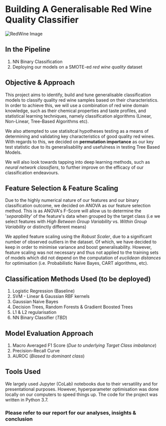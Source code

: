 # Building A Generalisable Red Wine Quality Classifier
![RedWine Image](https://assets.bonappetit.com/photos/5c8940dc92041125f06c3b63/16:9/w_2560%2Cc_limit/Basically-Red-Wine-02.jpg)

## In the Pipeline
1. NN Binary Classification
2. Deploying our models on a SMOTE-ed *red wine quality* dataset

## Objective & Approach
This project aims to identify, build and tune generalisable classification models to classify quality red wine samples based on their characteristics. In order to achieve this, we will use a combination of red wine domain knowledge, such as their chemical properties and taste profiles, and statistical learning techniques, namely classification algorithms (Linear, Non-Linear, Tree-Based Algorithms etc). 

We also attempted to use statisitcal hypotheses testing as a means of determining and validating key characteristics of good quality red wines. With regards to this, we decided on **permutation importance** as our key test statistic due to its generalisability and usefulness in testing Tree Based Models.

We will also look towards tapping into deep learning methods, such as *neural network classifiers*, to further improve on the efficacy of our classification endeavours.

## Feature Selection & Feature Scaling
Due to the highly numerical nature of our features and our binary classification outcome, we decided on ANOVA as our feature selection method. This is as ANOVA's F-Score will allow us to determine the '*separability*' of the feature's data when grouped by the target class (i.e we select features with *High Between Group Variability* vs. *Within Group Variability* or distinctly different means)

We applied feature scaling using the *Robust Scaler*, due to a significant number of observed outliers in the dataset. Of which, we have decided to keep in order to minimise variance and boost generalisability. However, feature scaling was not necessary and thus not applied to the training sets of models which did not depend on the computation of *euclidean distances* for optimisation (i.e. Probabilistic Naive Bayes, CART algorithms, etc).

## Classification Methods Used (to be deployed)
1. Logistic Regression (Baseline)
2. SVM - Linear & Gaussian RBF kernels
3. Gaussian Naive Bayes
4. Decision Trees, Random Forests & Gradient Boosted Trees
5. L1 & L2 regularisation 
6. NN Binary Classifier (*TBD*)

## Model Evaluation Approach 
1. Macro Averaged F1 Score (*Due to underlying Target Class imbalance*)
2. Precision-Recall Curve
3. AUROC (*Biased to dominant class*)

## Tools Used
We largely used Jupyter (CoLab) notebooks due to their versatility and for presentational purposes. However, hyperparameter optimisation was done locally on our computers to speed things up. The code for the project was written in Python 3.7.

### Please refer to our report for our analyses, insights & conclusion 
